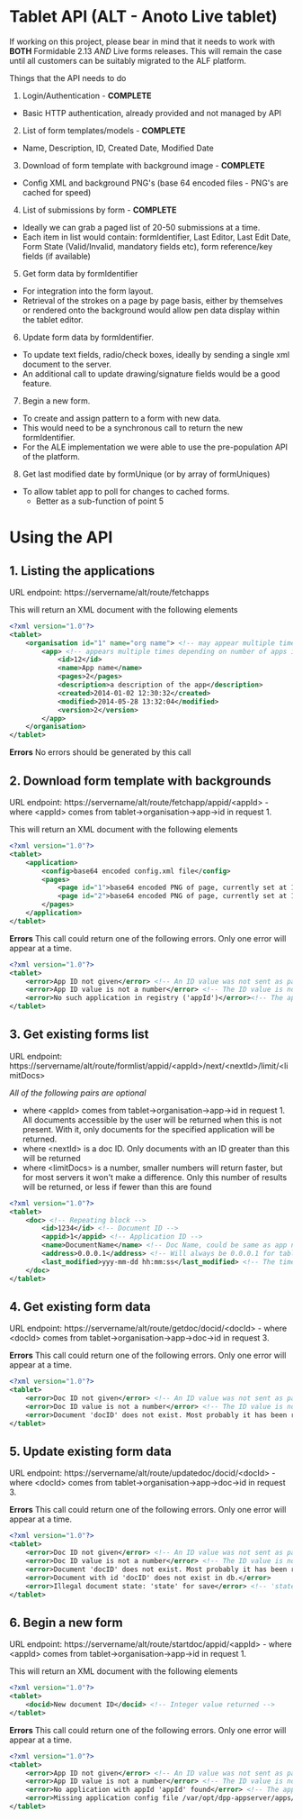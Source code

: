 # Tablet API (ALT - Anoto Live tablet)

If working on this project, please bear in mind that it needs to work
with **BOTH** Formidable 2.13 _AND_ Live forms releases. This will remain
the case until all customers can be suitably migrated to the ALF platform.

Things that the API needs to do

1. Login/Authentication - **COMPLETE**
  * Basic HTTP authentication, already provided and not managed by API

2. List of form templates/models - **COMPLETE**
  * Name, Description, ID, Created Date, Modified Date

3. Download of form template with background image - **COMPLETE**
  * Config XML and background PNG's (base 64 encoded files - PNG's are cached for speed)

4. List of submissions by form - **COMPLETE**
  * Ideally we can grab a paged list of 20-50 submissions at a time. 
  * Each item in list would contain: formIdentifier, Last Editor, Last Edit Date, Form State (Valid/Invalid, mandatory fields etc), form reference/key fields (if available)

5. Get form data by formIdentifier
  * For integration into the form layout. 
  * Retrieval of the strokes on a page by page basis, either by themselves or rendered onto the background would allow pen data display within the tablet editor.

6. Update form data by formIdentifier.
  * To update text fields, radio/check boxes, ideally by sending a single xml document to the server. 
  * An additional call to update drawing/signature fields would be a good feature.

7. Begin a new form.
  * To create and assign pattern to a form with new data. 
  * This would need to be a synchronous call to return the new formIdentifier. 
  * For the ALE implementation we were able to use the pre-population API of the platform.

8. Get last modified date by formUnique (or by array of formUniques)
  * To allow tablet app to poll for changes to cached forms.
    - Better as a sub-function of point 5
	
	
	
# Using the API

## 1. Listing the applications

URL endpoint: https://servername/alt/route/fetchapps

This will return an XML document with the following elements
```xml
<?xml version="1.0"?>
<tablet>
	<organisation id="1" name="org name"> <!-- may appear multiple times, depending on user access rights -->
		<app> <!-- appears multiple times depending on number of apps in organisation -->
			<id>12</id>
			<name>App name</name>
			<pages>2</pages>
			<description>a description of the app</description>
			<created>2014-01-02 12:30:32</created>
			<modified>2014-05-28 13:32:04</modified>
			<version>2</version>
		</app>
	</organisation>
</tablet>
```

**Errors**
No errors should be generated by this call

## 2. Download form template with backgrounds

URL endpoint: https://servername/alt/route/fetchapp/appid/&lt;appId&gt; - where &lt;appId&gt; comes from tablet->organisation->app->id in request 1.

This will return an XML document with the following elements
```xml
<?xml version="1.0"?>
<tablet>
	<application>
		<config>base64 encoded config.xml file</config>
		<pages>
			<page id="1">base64 encoded PNG of page, currently set at 150dpi</page>
			<page id="2">base64 encoded PNG of page, currently set at 150dpi</page>
		</pages>
	</application>
</tablet>
``` 

**Errors**
This call could return one of the following errors. Only one error will appear at a time.

```xml
<?xml version="1.0"?>
<tablet>
	<error>App ID not given</error> <!-- An ID value was not sent as part of the URL -->
	<error>App ID value is not a number</error> <!-- The ID value is not a valid integer -->
	<error>No such application in registry ('appId')</error><!-- The application does not exist, it may have been deleted -->
</tablet>
```

## 3. Get existing forms list

URL endpoint: https://servername/alt/route/formlist/appid/&lt;appId>/next/&lt;nextId&gt;/limit/&lt;limitDocs&gt;

_All of the following pairs are optional_
 - where &lt;appId&gt; comes from tablet->organisation->app->id in request 1. All documents accessible by the user will be returned when this is not present. With it, only documents for the specified application will be returned.
 - where &lt;nextId&gt; is a doc ID. Only documents with an ID greater than this will be returned
 - where &lt;limitDocs&gt; is a number, smaller numbers will return faster, but for most servers it won't make a difference. Only this number of results will be returned, or less if fewer than this are found
 

```xml
<?xml version="1.0"?>
<tablet>
	<doc> <!-- Repeating block -->
		<id>1234</id> <!-- Document ID -->
		<appid>1</appid> <!-- Application ID -->
		<name>DocumentName</name> <!-- Doc Name, could be same as app name, modified by custom handler or set on tablet -->
		<address>0.0.0.1</address> <!-- Will always be 0.0.0.1 for tablet forms. No other forms will be sent back at present -->
		<last_modified>yyy-mm-dd hh:mm:ss</last_modified> <!-- The timestamp from the last changeset/submission -->
	</doc>
</tablet>
```

## 4. Get existing form data

URL endpoint: https://servername/alt/route/getdoc/docid/&lt;docId&gt; - where &lt;docId&gt; comes from tablet->organisation->app->doc->id in request 3.

**Errors**
This call could return one of the following errors. Only one error will appear at a time.

```xml
<?xml version="1.0"?>
<tablet>
	<error>Doc ID not given</error> <!-- An ID value was not sent as part of the URL -->
	<error>Doc ID value is not a number</error> <!-- The ID value is not a valid integer -->
	<error>Document 'docID' does not exist. Most probably it has been removed.</error> <!-- The document does not exist, it may have been deleted -->
</tablet>
```

## 5. Update existing form data

URL endpoint: https://servername/alt/route/updatedoc/docid/&lt;docId&gt; - where &lt;docId&gt; comes from tablet->organisation->app->doc->id in request 3.

**Errors**
This call could return one of the following errors. Only one error will appear at a time.

```xml
<?xml version="1.0"?>
<tablet>
	<error>Doc ID not given</error> <!-- An ID value was not sent as part of the URL -->
	<error>Doc ID value is not a number</error> <!-- The ID value is not a valid integer -->
	<error>Document 'docID' does not exist. Most probably it has been removed.</error>
	<error>Document with id 'docID' does not exist in db.</error>
	<error>Illegal document state: 'state' for save</error> <!-- 'state' must be "OPEN", "CLOSED", "COMPLETE" or "INCOMPLETE" -->
</tablet>
```

## 6. Begin a new form

URL endpoint: https://servername/alt/route/startdoc/appid/&lt;appId&gt; - where &lt;appId&gt; comes from tablet->organisation->app->id in request 1.

This will return an XML document with the following elements
```xml
<?xml version="1.0"?>
<tablet>
	<docid>New document ID</docid> <!-- Integer value returned -->
</tablet>
``` 

**Errors**
This call could return one of the following errors. Only one error will appear at a time.

```xml
<?xml version="1.0"?>
<tablet>
	<error>App ID not given</error> <!-- An ID value was not sent as part of the URL -->
	<error>App ID value is not a number</error> <!-- The ID value is not a valid integer -->
	<error>No application with appId 'appId' found</error> <!-- The application does not exist, it may have been deleted -->
	<error>Missing application config file /var/opt/dpp-appserver/apps/appId/config.xml</error> <!-- Application directory exists but has not been created correctly -->
</tablet>
```